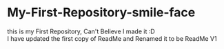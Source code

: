 # My-First-Repository-smile-face
this is my First Repository, Can't Believe I made it :D  
I have updated the first copy of ReadMe and Renamed it to be ReadMe V1 
